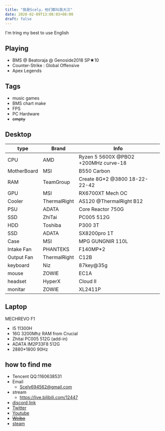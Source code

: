 ```yaml
---
title: "我是Scely，他们都叫我大汉"
date: 2020-02-09T13:08:03+08:00
draft: false
---
```

<!--more-->
  I'm tring my best to use English

## Playing
- BMS @ Beatoraja @ Genoside2018 SP★10
- Counter-Strike : Global Offensive
- Apex Legends

## Tags
- music games
- BMS chart make
- FPS
- PC Hardware
- ~~empty~~

## Desktop

type | Brand | Info
---|---|---
CPU | AMD | Ryzen 5 5600X @PBO2 +200MHz curve-18
MotherBoard | MSI | B550 Carbon
RAM | TeamGroup | Create 8G*2 @3800 18-22-22-42
GPU  | MSI | RX6700XT Mech OC
Cooler | ThermalRight | AS120 @ThermalRight B12 
PSU | ADATA | Core Reactor 750G
SSD | ZhiTai | PC005 512G
HDD | Toshiba | P300 3T
SSD | ADATA | SX8200pro 1T
Case | MSI | MPG GUNGNIR 110L
Intake Fan | PHANTEKS | F140MP*2
Output Fan | ThermalRight | C12B
keyboard | Niz | 87key@35g
mouse | ZOWIE | EC1A
headset | HyperX | Cloud II
monitar | ZOWIE | XL2411P



## Laptop

MECHREVO F1
- I5 11300H
- 16G 3200Mhz RAM from Crucial
- Zhitai PC005 512G (add-in)
- ADATA IM2P33F8 512G
- 2880*1800 90Hz


## how to find me

- Tencent QQ:1160638531
- Email
  - Scely694562@gmail.com
- stream
  - https://live.bilibili.com/12447
- [discord link](discord.gg/9mp6h6W)
- [Twitter](https://twitter.com/ScelyM)
- [Youtube](https://www.youtube.com/channel/UCEuWgIRKyeApO6dxfca5xOg)
- ~~[Weibo](https://weibo.com/2485089434/profile)~~
- [steam](https://steamcommunity.com/id/ScelyM/)